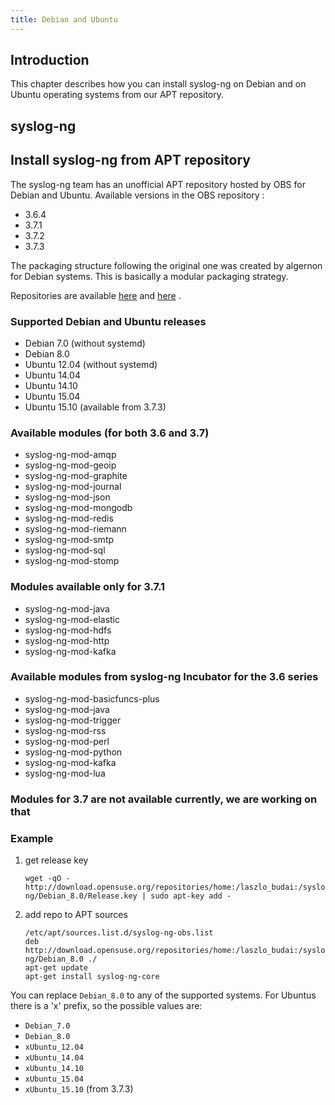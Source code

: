```yaml
---
title: Debian and Ubuntu
---
```


[ref:obs-lbudai-36]: https://build.opensuse.org/project/show/home:laszlo_budai:syslog-ng-3.6
[ref:obs-lbudai-37]: https://build.opensuse.org/project/show/home:laszlo_budai:syslog-ng

## Introduction

This chapter describes how you can install syslog-ng on Debian and on Ubuntu
operating systems from our APT repository.

## syslog-ng

## Install syslog-ng from APT repository

The syslog-ng team has an unofficial APT repository hosted by OBS for Debian and Ubuntu.
Available versions in the OBS repository :

* 3.6.4
* 3.7.1
* 3.7.2
* 3.7.3

The packaging structure following the original one was created by algernon for Debian systems.
This is basically a modular packaging strategy.

Repositories are available [here][ref:obs-lbudai-36] and [here][ref:obs-lbudai-37] .

### Supported Debian and Ubuntu releases

* Debian 7.0 (without systemd)
* Debian 8.0
* Ubuntu 12.04 (without systemd)
* Ubuntu 14.04
* Ubuntu 14.10
* Ubuntu 15.04
* Ubuntu 15.10 (available from 3.7.3)

### Available modules (for both 3.6 and 3.7)

* syslog-ng-mod-amqp
* syslog-ng-mod-geoip
* syslog-ng-mod-graphite
* syslog-ng-mod-journal
* syslog-ng-mod-json
* syslog-ng-mod-mongodb
* syslog-ng-mod-redis
* syslog-ng-mod-riemann
* syslog-ng-mod-smtp
* syslog-ng-mod-sql
* syslog-ng-mod-stomp

### Modules available only for 3.7.1

* syslog-ng-mod-java
* syslog-ng-mod-elastic
* syslog-ng-mod-hdfs
* syslog-ng-mod-http
* syslog-ng-mod-kafka

### Available modules from syslog-ng Incubator for the 3.6 series

* syslog-ng-mod-basicfuncs-plus
* syslog-ng-mod-java
* syslog-ng-mod-trigger
* syslog-ng-mod-rss
* syslog-ng-mod-perl
* syslog-ng-mod-python
* syslog-ng-mod-kafka
* syslog-ng-mod-lua

### Modules for 3.7 are not available currently, we are working on that

### Example

1. get release key

    ```shell
    wget -qO -  http://download.opensuse.org/repositories/home:/laszlo_budai:/syslog-ng/Debian_8.0/Release.key | sudo apt-key add -
    ```

2. add repo to APT sources

    ```shell
    /etc/apt/sources.list.d/syslog-ng-obs.list
    deb  http://download.opensuse.org/repositories/home:/laszlo_budai:/syslog-ng/Debian_8.0 ./
    apt-get update
    apt-get install syslog-ng-core
    ```

You can replace `Debian_8.0` to any of the supported systems.
For Ubuntus there is a 'x' prefix, so the possible values are:

* `Debian_7.0`
* `Debian_8.0`
* `xUbuntu_12.04`
* `xUbuntu_14.04`
* `xUbuntu_14.10`
* `xUbuntu_15.04`
* `xUbuntu_15.10` (from 3.7.3)
